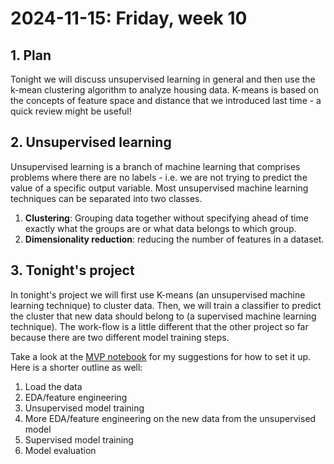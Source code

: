 # 2024-11-15: Friday, week 10

## 1. Plan

Tonight we will discuss unsupervised learning in general and then use the k-mean clustering algorithm to analyze housing data. K-means is based on the concepts of feature space and distance that we introduced last time - a quick review might be useful!

## 2. Unsupervised learning

Unsupervised learning is a branch of machine learning that comprises problems where there are no labels - i.e. we are not trying to predict the value of a specific output variable. Most unsupervised machine learning techniques can be separated into two classes.

1. **Clustering**: Grouping data together without specifying ahead of time exactly what the groups are or what data belongs to which group.
2. **Dimensionality reduction**: reducing the number of features in a dataset.

## 3. Tonight's project

In tonight's project we will first use K-means (an unsupervised machine learning technique) to cluster data. Then, we will train a classifier to predict the cluster that new data should belong to (a supervised machine learning technique). The work-flow is a little different that the other project so far because there are two different model training steps.

Take a look at the [MVP notebook](https://github.com/4GeeksAcademy/gperdrizet-k-means-project/blob/main/src/mvp.ipynb) for my suggestions for how to set it up. Here is a shorter outline as well:

1. Load the data
2. EDA/feature engineering
3. Unsupervised model training
4. More EDA/feature engineering on the new data from the unsupervised model
5. Supervised model training
6. Model evaluation
